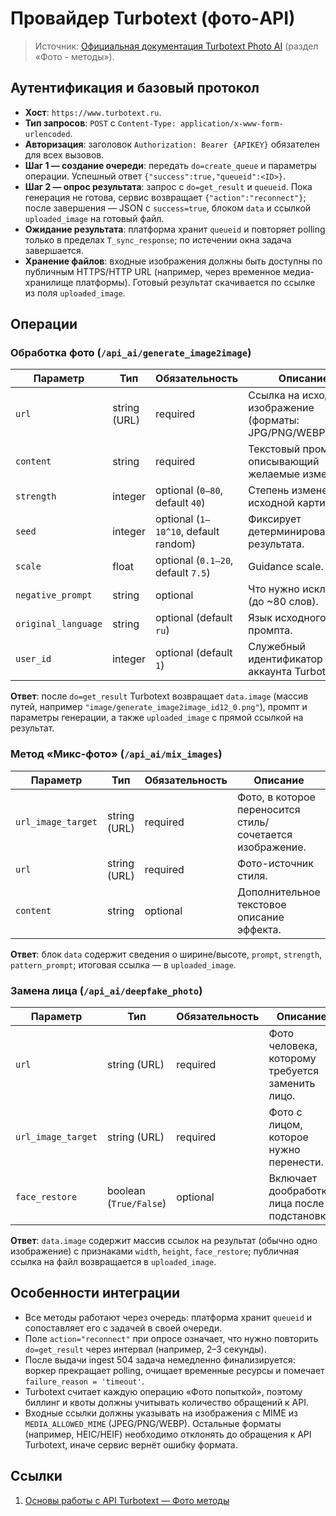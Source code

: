 # Провайдер Turbotext (фото-API)

> Источник: [Официальная документация Turbotext Photo AI](https://www.turbotext.ru/photo_ai/docs/info) (раздел «Фото - методы»).

## Аутентификация и базовый протокол

- **Хост**: `https://www.turbotext.ru`.
- **Тип запросов**: `POST` с `Content-Type: application/x-www-form-urlencoded`.
- **Авторизация**: заголовок `Authorization: Bearer {APIKEY}` обязателен для всех вызовов.
- **Шаг 1 — создание очереди**: передать `do=create_queue` и параметры операции. Успешный ответ `{"success":true,"queueid":<ID>}`.
- **Шаг 2 — опрос результата**: запрос с `do=get_result` и `queueid`. Пока генерация не готова, сервис возвращает `{"action":"reconnect"}`; после завершения — JSON с `success=true`, блоком `data` и ссылкой `uploaded_image` на готовый файл.
- **Ожидание результата**: платформа хранит `queueid` и повторяет polling только в пределах `T_sync_response`; по истечении окна задача завершается.
- **Хранение файлов**: входные изображения должны быть доступны по публичным HTTPS/HTTP URL (например, через временное медиа-хранилище платформы). Готовый результат скачивается по ссылке из поля `uploaded_image`.

## Операции

### Обработка фото (`/api_ai/generate_image2image`)

| Параметр | Тип | Обязательность | Описание |
| --- | --- | --- | --- |
| `url` | string (URL) | required | Ссылка на исходное изображение (форматы: JPG/PNG/WEBP). |
| `content` | string | required | Текстовый промпт, описывающий желаемые изменения. |
| `strength` | integer | optional (`0–80`, default `40`) | Степень изменения исходной картинки. |
| `seed` | integer | optional (`1–10^10`, default random) | Фиксирует детерминированность результата. |
| `scale` | float | optional (`0.1–20`, default `7.5`) | Guidance scale. |
| `negative_prompt` | string | optional | Что нужно исключить (до ~80 слов). |
| `original_language` | string | optional (default `ru`) | Язык исходного промпта. |
| `user_id` | integer | optional (default `1`) | Служебный идентификатор аккаунта Turbotext. |

**Ответ**: после `do=get_result` Turbotext возвращает `data.image` (массив путей, например `"image/generate_image2image_id12_0.png"`), промпт и параметры генерации, а также `uploaded_image` с прямой ссылкой на результат.

### Метод «Микс-фото» (`/api_ai/mix_images`)

| Параметр | Тип | Обязательность | Описание |
| --- | --- | --- | --- |
| `url_image_target` | string (URL) | required | Фото, в которое переносится стиль/сочетается изображение. |
| `url` | string (URL) | required | Фото-источник стиля. |
| `content` | string | optional | Дополнительное текстовое описание эффекта. |

**Ответ**: блок `data` содержит сведения о ширине/высоте, `prompt`, `strength`, `pattern_prompt`; итоговая ссылка — в `uploaded_image`.

### Замена лица (`/api_ai/deepfake_photo`)

| Параметр | Тип | Обязательность | Описание |
| --- | --- | --- | --- |
| `url` | string (URL) | required | Фото человека, которому требуется заменить лицо. |
| `url_image_target` | string (URL) | required | Фото с лицом, которое нужно перенести. |
| `face_restore` | boolean (`True/False`) | optional | Включает дообработку лица после подстановки. |

**Ответ**: `data.image` содержит массив ссылок на результат (обычно одно изображение) с признаками `width`, `height`, `face_restore`; публичная ссылка на файл возвращается в `uploaded_image`.

## Особенности интеграции

- Все методы работают через очередь: платформа хранит `queueid` и сопоставляет его с задачей в своей очереди.
- Поле `action="reconnect"` при опросе означает, что нужно повторить `do=get_result` через интервал (например, 2–3 секунды).
- После выдачи ingest 504 задача немедленно финализируется: воркер прекращает polling, очищает временные ресурсы и помечает `failure_reason = 'timeout'`.
- Turbotext считает каждую операцию «Фото попыткой», поэтому биллинг и квоты должны учитывать количество обращений к API.
- Входные ссылки должны указывать на изображения с MIME из `MEDIA_ALLOWED_MIME` (JPEG/PNG/WEBP). Остальные форматы (например, HEIC/HEIF)
  необходимо отклонять до обращения к API Turbotext, иначе сервис вернёт ошибку формата.

## Ссылки

1. [Основы работы с API Turbotext — Фото методы](https://www.turbotext.ru/photo_ai/docs/info)
